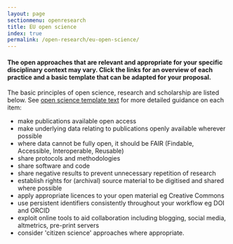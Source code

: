 ```yaml
---
layout: page
sectionmenu: openresearch
title: EU open science
index: true
permalink: /open-research/eu-open-science/
---
```


#### The open approaches that are relevant and appropriate for your specific disciplinary context may vary. Click the links for an overview of each practice and a basic template that can be adapted for your proposal.


The basic principles of open science, research and scholarship are listed below. See [open science template text](https://handbook.researchdata.leeds.ac.uk/open-research/open-science-template/) for more detailed guidance on each item:

* make publications available open access
* make underlying data relating to publications openly available wherever possible
* where data cannot be fully open, it should be FAIR (Findable, Accessible, Interoperable, Reusable)
* share protocols and methodologies
* share software and code
* share negative results to prevent unnecessary repetition of research
* establish rights for (archival) source material to be digitised and shared where possible
* apply appropriate licences to your open material eg Creative Commons
* use persistent identifiers consistently throughout your workflow eg DOI and ORCID
* exploit online tools to aid collaboration including blogging, social media, altmetrics, pre-print servers
* consider 'citizen science' approaches where appropriate.
